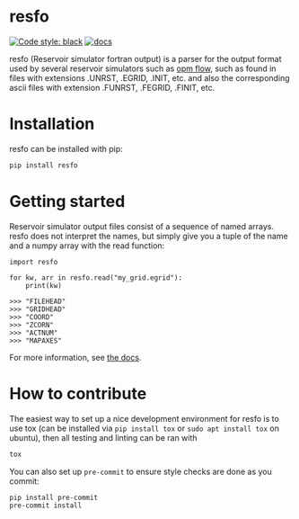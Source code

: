 resfo
===========
[![Code style: black](https://img.shields.io/badge/code%20style-black-000000.svg)](https://github.com/psf/black)
[![docs](https://readthedocs.org/projects/resfo/badge/?version=latest&style=plastic)](https://resfo.readthedocs.io/)

resfo (Reservoir simulator fortran output) is a parser for the output format
used by several reservoir simulators such as [opm
flow](https://github.com/OPM/opm-simulators), such as found in files with
extensions .UNRST, .EGRID, .INIT, etc. and also the corresponding ascii files
with extension .FUNRST, .FEGRID, .FINIT, etc.


Installation
============

resfo can be installed with pip:

```bash
pip install resfo
```

Getting started
===============

Reservoir simulator output files consist of a sequence of named arrays. resfo
does not interpret the names, but simply give you a tuple of the name and a
numpy array with the read function:

```
import resfo

for kw, arr in resfo.read("my_grid.egrid"):
    print(kw)

>>> "FILEHEAD"
>>> "GRIDHEAD"
>>> "COORD"
>>> "ZCORN"
>>> "ACTNUM"
>>> "MAPAXES"
```

For more information, see [the docs](http://resfo.rtfd.io).


How to contribute
=================

The easiest way to set up a nice development environment for resfo is to use tox (can be installed via `pip install tox` or
`sudo apt install tox` on ubuntu), then all testing and linting can be ran with

```bash
tox
```

You can also set up `pre-commit` to ensure style checks are done as you commit:

```bash
pip install pre-commit
pre-commit install
```
